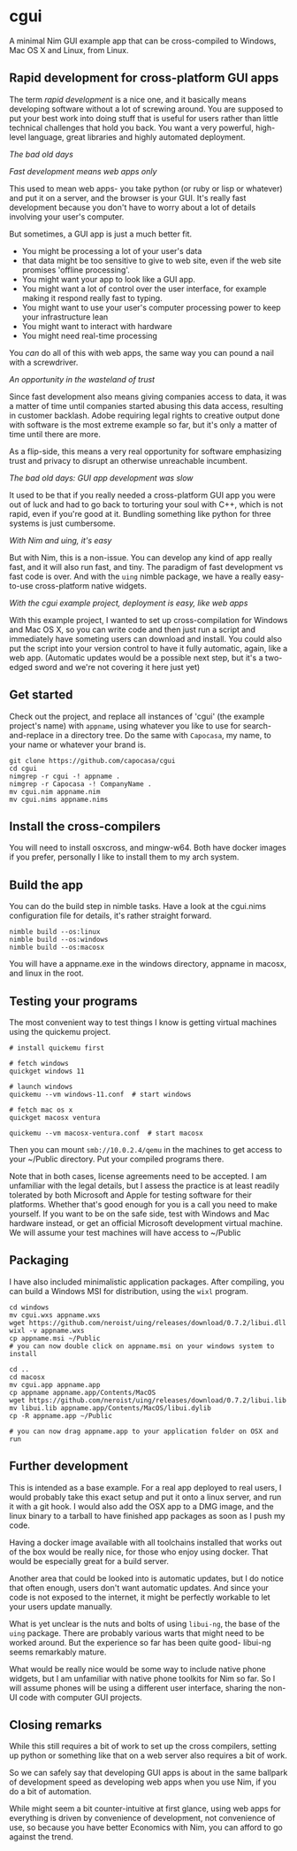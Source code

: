 cgui
====

A minimal Nim GUI example app that can be cross-compiled to Windows, Mac OS X and Linux, from Linux.

Rapid development for cross-platform GUI apps
---------------------------------------------

The term *rapid development* is a nice one, and it basically means developing software without a lot of screwing around. You are supposed to put your best work into doing stuff that is useful for users rather than little technical challenges that hold you back. You want a very powerful, high-level language, great libraries and highly automated deployment.

*The bad old days*

*Fast development means web apps only*

This used to mean web apps- you take python (or ruby or lisp or whatever) and put it on a server, and the browser is your GUI. It's really fast development because you don't have to worry about a lot of details involving your user's computer.

But sometimes, a GUI app is just a much better fit.

- You might be processing a lot of your user's data
- that data might be too sensitive to give to web site, even if the web site promises 'offline processing'.
- You might want your app to look like a GUI app.
- You might want a lot of control over the user interface, for example making it respond really fast to typing.
- You might want to use your user's computer processing power to keep your infrastructure lean
- You might want to interact with hardware
- You might need real-time processing

You *can* do all of this with web apps, the same way you can pound a nail with a screwdriver.

*An opportunity in the wasteland of trust*

Since fast development also means giving companies access to data, it was a matter of time until companies started abusing this data access, resulting in customer backlash. Adobe requiring legal rights to creative output done with software is the most extreme example so far, but it's only a matter of time until there are more.

As a flip-side, this means a very real opportunity for software emphasizing trust and privacy to disrupt an otherwise unreachable incumbent.

*The bad old days: GUI app development was slow*

It used to be that if you really needed a cross-platform GUI app you were out of luck and had to go back to torturing your soul with C++, which is not rapid, even if you're good at it. Bundling something like python for three systems is just cumbersome.

*With Nim and uing, it's easy*

But with Nim, this is a non-issue. You can develop any kind of app really fast, and it will also run fast, and tiny. The paradigm of fast development vs fast code is over. And with the `uing` nimble package, we have a really easy-to-use cross-platform native widgets.

*With the cgui example project, deployment is easy, like web apps*

With this example project, I wanted to set up cross-compilation for Windows and Mac OS X, so you can write code and then just run a script and immediately have someting users can download and install. You could also put the script into your version control to have it fully automatic, again, like a web app. (Automatic updates would be a possible next step, but it's a two-edged sword and we're not covering it here just yet)

Get started
-----------

Check out the project, and replace all instances of 'cgui' (the example project's name) with `appname`, using whatever you like to use for search-and-replace in a directory tree. Do the same with `Capocasa`, my name, to your name or whatever your brand is.

```
git clone https://github.com/capocasa/cgui
cd cgui
nimgrep -r cgui -! appname .
nimgrep -r Capocasa -! CompanyName .
mv cgui.nim appname.nim
mv cgui.nims appname.nims
```

Install the cross-compilers
---------------------------

You will need to install osxcross, and mingw-w64. Both have docker images if you prefer, personally I like to install them to my arch system.

Build the app
-------------

You can do the build step in nimble tasks. Have a look at the cgui.nims configuration file for details, it's rather straight forward.

```
nimble build --os:linux
nimble build --os:windows
nimble build --os:macosx
```

You will have a appname.exe in the windows directory, appname in macosx, and linux in the root.

Testing your programs
-----

The most convenient way to test things I know is getting virtual machines using the quickemu project.

```
# install quickemu first

# fetch windows
quickget windows 11

# launch windows
quickemu --vm windows-11.conf  # start windows

# fetch mac os x
quickget macosx ventura

quickemu --vm macosx-ventura.conf  # start macosx

```

Then you can mount `smb://10.0.2.4/qemu` in the machines to get access to your ~/Public directory. Put your compiled programs there.

Note that in both cases, license agreements need to be accepted. I am unfamiliar with the legal details, but I assess the practice is at least readily tolerated by both Microsoft and Apple for testing software for their platforms. Whether that's good enough for you is a call you need to make yourself. If you want to be on the safe side, test with Windows and Mac hardware instead, or get an official Microsoft development virtual machine. We will assume your test machines will have access to ~/Public

Packaging
---------

I have also included minimalistic application packages. After compiling, you can build a Windows MSI for distribution, using the `wixl` program.

```
cd windows
mv cgui.wxs appname.wxs
wget https://github.com/neroist/uing/releases/download/0.7.2/libui.dll
wixl -v appname.wxs
cp appname.msi ~/Public
# you can now double click on appname.msi on your windows system to install

cd ..
cd macosx
mv cgui.app appname.app
cp appname appname.app/Contents/MacOS
wget https://github.com/neroist/uing/releases/download/0.7.2/libui.lib
mv libui.lib appname.app/Contents/MacOS/libui.dylib
cp -R appname.app ~/Public

# you can now drag appname.app to your application folder on OSX and run
```

Further development
-------------------

This is intended as a base example. For a real app deployed to real users, I would probably take this exact setup and put it onto a linux server, and run it with a git hook. I would also add the OSX app to a DMG image, and the linux binary to a tarball to have finished app packages as soon as I push my code.

Having a docker image available with all toolchains installed that works out of the box would be really nice, for those who enjoy using docker. That would be especially great for a build server.

Another area that could be looked into is automatic updates, but I do notice that often enough, users don't want automatic updates. And since your code is not exposed to the internet, it might be perfectly workable to let your users update manually.

What is yet unclear is the nuts and bolts of using `libui-ng`, the base of the `uing` package. There are probably various warts that might need to be worked around. But the experience so far has been quite good- libui-ng seems remarkably mature.

What would be really nice would be some way to include native phone widgets, but I am unfamiliar with native phone toolkits for Nim so far. So I will assume phones will be using a different user interface, sharing the non-UI code with computer GUI projects.

Closing remarks
---------------

While this still requires a bit of work to set up the cross compilers, setting up python or something like that on a web server also requires a bit of work.

So we can safely say that developing GUI apps is about in the same ballpark of development speed as developing web apps when you use Nim, if you do a bit of automation.

While might seem a bit counter-intuitive at first glance, using web apps for everything is driven by convenience of development, not convenience of use, so because you have better Economics with Nim, you can afford to go against the trend.


